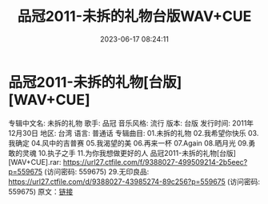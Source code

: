 ﻿---
title: 品冠2011-未拆的礼物台版WAV+CUE
date: 2023-06-17 08:24:11
categories: WAV车载音乐、镜像
tags: 华语中文
---
# 品冠2011-未拆的礼物[台版][WAV+CUE]

专辑中文名: 未拆的礼物
歌手: 品冠
音乐风格: 流行
版本: 台版
发行时间: 2011年12月30日
地区: 台湾
语言: 普通话
专辑曲目:
01.未拆的礼物
02.我希望你快乐
03.我确定
04.风中的吉普赛
05.我渴望的美
06.再来一杯
07.Again
08.晒月光
09.勇敢的灵魂
10.执子之手
11.为你我想做更好的人
品冠2011-未拆的礼物[台版][WAV+CUE].rar: https://url27.ctfile.com/f/9388027-499509214-2b5eec?p=559675
(访问密码: 559675)
29.无印良品: https://url27.ctfile.com/d/9388027-43985274-89c256?p=559675
(访问密码: 559675)
原文：[链接](https://blog.sina.com.cn/s/blog_1647c7e76010312di.html)